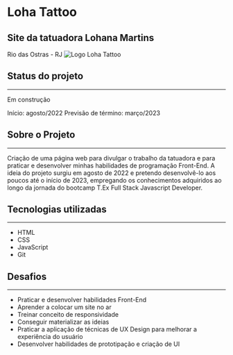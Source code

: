 # Loha Tattoo 
## Site da tatuadora Lohana Martins
Rio das Ostras - RJ
![Logo Loha Tattoo](https://lh5.googleusercontent.com/p/AF1QipNiG7l0ZMFg5gixL5cpr73CCC4_jKhEzcB3Jdkq=w600-h485-p-k-no)

## Status do projeto
---
Em construção

Início: agosto/2022
Previsão de término: março/2023

## Sobre o Projeto
---
Criação de uma página web para divulgar o trabalho da tatuadora e para praticar e desenvolver minhas habilidades de programação Front-End.
A ideia do projeto surgiu em agosto de 2022 e pretendo desenvolvê-lo aos poucos até o início de 2023, empregando os conhecimentos adquiridos ao longo da jornada do bootcamp T.Ex Full Stack Javascript Developer.

## Tecnologias utilizadas
---
- HTML
- CSS
- JavaScript
- Git

## Desafios
---
- Praticar e desenvolver habilidades Front-End
- Aprender a colocar um site no ar
- Treinar conceito de responsividade
- Conseguir materializar as ideias
- Praticar a aplicação de técnicas de UX Design para melhorar a experiência do usuário
- Desenvolver habilidades de prototipação e criação de UI
